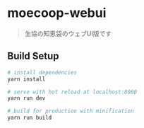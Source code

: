 # moecoop-webui

> 生協の知恵袋のウェブUI版です

## Build Setup

``` bash
# install dependencies
yarn install

# serve with hot reload at localhost:8080
yarn run dev

# build for production with minification
yarn run build
```
